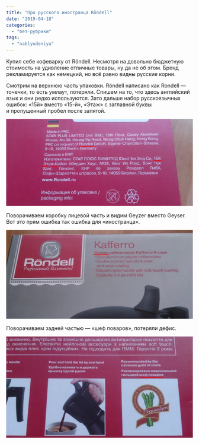 ```yaml
---
title: "Про русского иностранца Röndell"
date: "2019-04-18"
categories: 
  - "без-рубрики"
tags: 
  - "nablyudeniya"
---
```


Купил себе кофеварку от Röndell. Несмотря на довольно бюджетную стоимость на удивление отличные товары, ну да не об этом. Бренд рекламируется как немецкий, но всё равно видны русские корни.

Смотрим на верхнюю часть упаковки. Röndell написано как Rondell — точечки, то есть умлаут, потеряли. Спишем на то, что здесь английский язык и они редко используются. Зато дальше набор русскоязычных ошибок: «15й» вместо «15-й», «Этаж» с заглавной буквы и пропущенный пробел после запятой.

![](images/rondell-1-lg.jpg)

Поворачиваем коробку лицевой часть и видим Geyzer вместо Geyser. Вот это прям ошибка так ошибка для «иностранца».

![](images/rondell-2-lg.jpg)

Поворачиваем задней частью — «шеф поваров», потеряли дефис.

![](images/rondell-3-lg.jpg)
